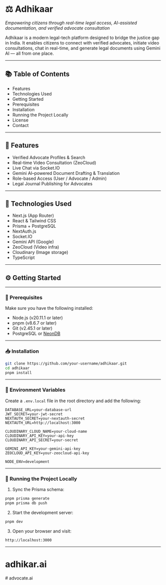 # ⚖️ Adhikaar

*Empowering citizens through real-time legal access, AI-assisted documentation, and verified advocate consultation*

Adhikaar is a modern legal-tech platform designed to bridge the justice gap in India. It enables citizens to connect with verified advocates, initiate video consultations, chat in real-time, and generate legal documents using Gemini AI — all from one place.

---

## 📚 Table of Contents

* Features
* Technologies Used
* Getting Started
* Prerequisites
* Installation
* Running the Project Locally
* License
* Contact

---

## 🌟 Features

* Verified Advocate Profiles & Search
* Real-time Video Consultation (ZeoCloud)
* Live Chat via Socket.IO
* Gemini AI–powered Document Drafting & Translation
* Role-based Access (User / Advocate / Admin)
* Legal Journal Publishing for Advocates

---

## 🧪 Technologies Used

* Next.js (App Router)
* React & Tailwind CSS
* Prisma + PostgreSQL
* NextAuth.js
* Socket.IO
* Gemini API (Google)
* ZeoCloud (Video infra)
* Cloudinary (Image storage)
* TypeScript

---

## ⚙️ Getting Started

---

### 🔧 Prerequisites

Make sure you have the following installed:

* Node.js (v20.11.1 or later)
* pnpm (v8.6.7 or later)
* Git (v2.45.1 or later)
* PostgreSQL or [NeonDB](https://neon.tech/)

---

### 📥 Installation

```bash
git clone https://github.com/your-username/adhikaar.git
cd adhikaar
pnpm install
```

---

### 🔐 Environment Variables

Create a `.env.local` file in the root directory and add the following:

```env
DATABASE_URL=your-database-url
JWT_SECRET=your-jwt-secret
NEXTAUTH_SECRET=your-nextauth-secret
NEXTAUTH_URL=http://localhost:3000

CLOUDINARY_CLOUD_NAME=your-cloud-name
CLOUDINARY_API_KEY=your-api-key
CLOUDINARY_API_SECRET=your-secret

GEMINI_API_KEY=your-gemini-api-key
ZEOCLOUD_API_KEY=your-zeocloud-api-key

NODE_ENV=development
```

---

### 🧾 Running the Project Locally

1. Sync the Prisma schema:

```bash
pnpm prisma generate
pnpm prisma db push
```

2. Start the development server:

```bash
pnpm dev
```

3. Open your browser and visit:

```
http://localhost:3000
```

---
# adhikar.ai
#   a d v o c a t e . a i 
 
 
